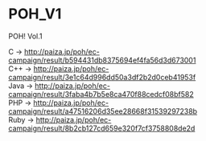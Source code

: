 POH_V1
======

POH! Vol.1

C    -> http://paiza.jp/poh/ec-campaign/result/b594431db8375694ef4fa56d3d673001<br>
C++  -> http://paiza.jp/poh/ec-campaign/result/3e1c64d996dd50a3df2b2d0ceb41953f<br>
Java -> http://paiza.jp/poh/ec-campaign/result/3faba4b7b5e8ca470f88cedcf08bf582<br>
PHP  -> http://paiza.jp/poh/ec-campaign/result/a47516206d35ee28668f31539297238b<br>
Ruby -> http://paiza.jp/poh/ec-campaign/result/8b2cb127cd659e320f7cf3758808de2d<br>

